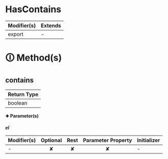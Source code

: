 # HasContains

| Modifier(s)                            | Extends                                    |
|----------------------------------------|--------------------------------------------|
| export | - |

# &#128712; Method(s)

## contains

| Return Type                       |
|-----------------------------------|
| boolean |

**&#128966; Parameter(s)**

_**el**_

| Modifier(s)                              | Optional                           | Rest                          | Parameter Property                          | Initializer                       |
|------------------------------------------|:----------------------------------:|:-----------------------------:|:-------------------------------------------:|-----------------------------------|
| - | ✘  | ✘ | ✘ | - |